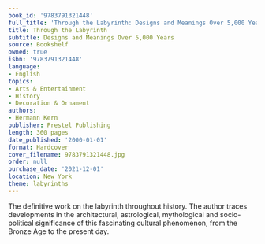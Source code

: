 ```yaml
---
book_id: '9783791321448'
full_title: 'Through the Labyrinth: Designs and Meanings Over 5,000 Years'
title: Through the Labyrinth
subtitle: Designs and Meanings Over 5,000 Years
source: Bookshelf
owned: true
isbn: '9783791321448'
language:
- English
topics:
- Arts & Entertainment
- History
- Decoration & Ornament
authors:
- Hermann Kern
publisher: Prestel Publishing
length: 360 pages
date_published: '2000-01-01'
format: Hardcover
cover_filename: 9783791321448.jpg
order: null
purchase_date: '2021-12-01'
location: New York
theme: labyrinths
---
```

The definitive work on the labyrinth throughout history. The author traces developments in the architectural, astrological, mythological and socio-political significance of this fascinating cultural phenomenon, from the Bronze Age to the present day.
